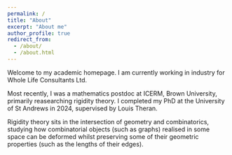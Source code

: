 ```yaml
---
permalink: /
title: "About"
excerpt: "About me"
author_profile: true
redirect_from: 
  - /about/
  - /about.html
---
```


Welcome to my academic homepage. I am currently working in industry for Whole Life Consultants Ltd.

Most recently, I was a mathematics postdoc at ICERM, Brown University, primarily reasearching rigidity theory. I completed my PhD at the University of St Andrews in 2024, supervised by Louis Theran.

Rigidity theory sits in the intersection of geometry and combinatorics, studying how combinatorial objects (such as graphs) realised in some space can be deformed whilst preserving some of their geometric properties (such as the lengths of their edges).
